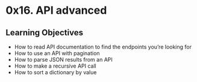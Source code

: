 <h1> 0x16. API advanced </h1>

<h2> Learning Objectives </h2>

- How to read API documentation to find the endpoints you’re looking for
- How to use an API with pagination
- How to parse JSON results from an API
- How to make a recursive API call
- How to sort a dictionary by value
